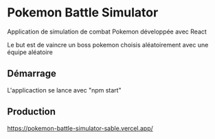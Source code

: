 # Pokemon Battle Simulator
Application de simulation de combat Pokemon développée avec React

Le but est de vaincre un boss pokemon choisis aléatoirement avec une équipe aléatoire

## Démarrage
L'applicaction se lance avec "npm start"

## Production
https://pokemon-battle-simulator-sable.vercel.app/

